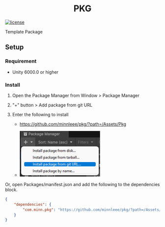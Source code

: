<h1 align="center">PKG</h1>

[![license](https://img.shields.io/badge/LICENSE-MIT-green.svg)](LICENSE.md)

Template Package

## Setup


### Requirement
- Unity 6000.0 or higher


### Install

1. Open the Package Manager from Window > Package Manager
2. "+" button > Add package from git URL
3. Enter the following to install

    * https://github.com/minnleee/pkg/?path=/Assets/Pkg

    * ![alt text](./Assets/Images/pkg-manager.png)

Or, open Packages/manifest.json and add the following to the dependencies block.

```json
{
    "dependencies": {
        "com.minn.pkg": "https://github.com/minnleee/pkg/?path=/Assets/Pkg"
    }
}
```
